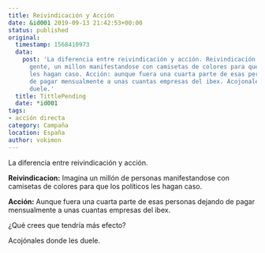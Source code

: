 ```yaml
---
title: Reivindicación y Acción
date: &id001 2019-09-13 21:42:53+00:00
status: published
original:
  timestamp: 1568410973
  data:
    post: 'La diferencia entre reivindicación y acción. Reivindicación: Mogollón de
      gente, un millon manifestandose con camisetas de colores para que los políticos
      les hagan caso. Acción: aunque fuera una cuarta parte de esas personas dejando
      de pagar mensualmente a unas cuantas empresas del ibex. Acojonales donde les
      duele.'
  title: TittlePending
  date: *id001
tags:
- acción directa
category: Campaña
location: España
author: vokimon
---
```


La diferencia entre reivindicación y acción.

**Reivindicacion:**
Imagina un millón de personas manifestandose con camisetas de colores para que los políticos les hagan caso.

**Acción:**
Aunque fuera una cuarta parte de esas personas dejando de pagar mensualmente a unas cuantas empresas del ibex.

¿Qué crees que tendría más efecto?

Acojónales donde les duele.




